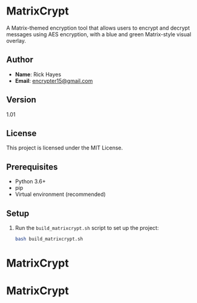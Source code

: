 # MatrixCrypt

A Matrix-themed encryption tool that allows users to encrypt and decrypt messages using AES encryption, with a blue and green Matrix-style visual overlay.

## Author
- **Name**: Rick Hayes  
- **Email**: encrypter15@gmail.com  

## Version
1.01

## License
This project is licensed under the MIT License.

## Prerequisites
- Python 3.6+
- pip
- Virtual environment (recommended)

## Setup
1. Run the `build_matrixcrypt.sh` script to set up the project:
   ```bash
   bash build_matrixcrypt.sh
# MatrixCrypt
# MatrixCrypt
